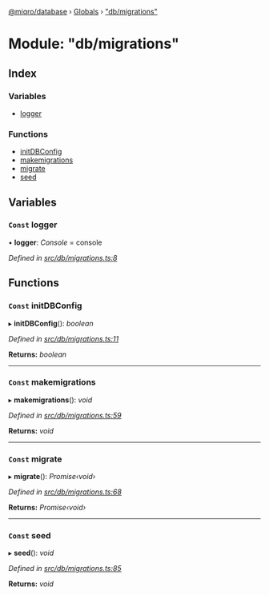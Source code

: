 [@miqro/database](../README.md) › [Globals](../globals.md) › ["db/migrations"](_db_migrations_.md)

# Module: "db/migrations"

## Index

### Variables

* [logger](_db_migrations_.md#const-logger)

### Functions

* [initDBConfig](_db_migrations_.md#const-initdbconfig)
* [makemigrations](_db_migrations_.md#const-makemigrations)
* [migrate](_db_migrations_.md#const-migrate)
* [seed](_db_migrations_.md#const-seed)

## Variables

### `Const` logger

• **logger**: *Console* = console

*Defined in [src/db/migrations.ts:8](https://github.com/claukers/miqro-sequelize/blob/846f667/src/db/migrations.ts#L8)*

## Functions

### `Const` initDBConfig

▸ **initDBConfig**(): *boolean*

*Defined in [src/db/migrations.ts:11](https://github.com/claukers/miqro-sequelize/blob/846f667/src/db/migrations.ts#L11)*

**Returns:** *boolean*

___

### `Const` makemigrations

▸ **makemigrations**(): *void*

*Defined in [src/db/migrations.ts:59](https://github.com/claukers/miqro-sequelize/blob/846f667/src/db/migrations.ts#L59)*

**Returns:** *void*

___

### `Const` migrate

▸ **migrate**(): *Promise‹void›*

*Defined in [src/db/migrations.ts:68](https://github.com/claukers/miqro-sequelize/blob/846f667/src/db/migrations.ts#L68)*

**Returns:** *Promise‹void›*

___

### `Const` seed

▸ **seed**(): *void*

*Defined in [src/db/migrations.ts:85](https://github.com/claukers/miqro-sequelize/blob/846f667/src/db/migrations.ts#L85)*

**Returns:** *void*
